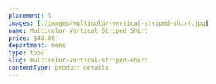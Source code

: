 ```yaml
---
placement: 5
images: [./images/multicolor-vertical-striped-shirt.jpg]
name: Multicolor Vertical Striped Shirt
price: $40.00
department: mens
type: tops
slug: multicolor-vertical-striped-shirt
contentType: product details
---
```

